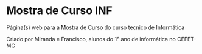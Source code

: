 # Mostra de Curso INF

Página(s) web para a Mostra de Curso do curso tecnico de Informática 

Criado por Miranda e Francisco, alunos do 1º ano de informática no CEFET-MG
